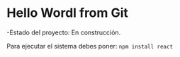 <h1>Hello Wordl from Git</h1>
-Estado del proyecto: En construcción.

Para ejecutar el sistema debes poner:
```npm install react ```

